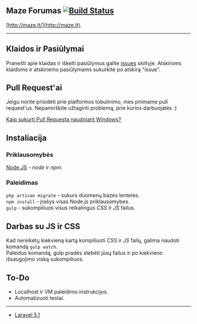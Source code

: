 ## Maze Forumas [![Build Status](https://travis-ci.org/SkepticalHippo/maze.svg?branch=master)](https://travis-ci.org/SkepticalHippo/maze)

[http://maze.lt/](http://maze.lt).

***

## Klaidos ir Pasiūlymai

Pranešti apie klaidas ir iškelti pasiūlymus galite [issues](https://github.com/SkepticalHippo/maze/issues) skiltyje. Atskiroms klaidoms ir atskiriems pasiūlymams sukurkite po atskirą "issue".

## Pull Request'ai

Jeigu norite prisidėti prie platformos tobulinimo, mes priimame pull request'us. Nepamirškite užtaginti problemą, prie kurios darbuojatės :)

[Kaip sukurti Pull Requestą naudojant Windows?](https://github.com/blog/1969-create-pull-requests-in-github-for-windows)

## Instaliacija

### Priklausomybės

[Node.JS](https://nodejs.org/en/) - _node_ ir _npm_. 

### Paleidimas

`php artisan migrate`  - sukurs duomenų bazės lenteles.  
`npm install` - įrašys visas Node.js priklausomybes.  
`gulp` - sukompiliuos visus reikalingus _CSS_ ir _JS_ failus.

## Darbas su JS ir CSS

Kad nereikėtų kiekvieną kartą kompiliuoti _CSS_ ir _JS_ failų, galima naudoti komandą `gulp watch`.  
Paleidus komandą, gulp pradės stebėti jūsų failus ir po kiekvieno išsaugojimo viską sukompiliuos.

## To-Do

* Localhost ir VM paleidimo instrukcijos.
* Automatizuoti testai.

***

* [Laravel 5.1](https://github.com/laravel/laravel/tree/5.1)